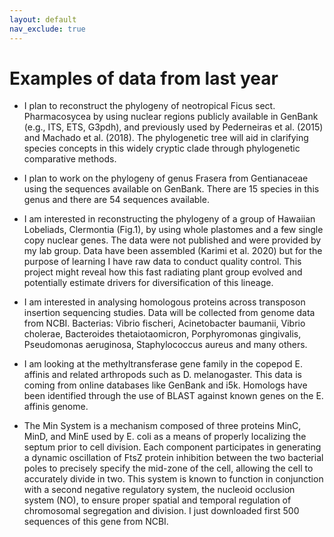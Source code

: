 ```yaml
---
layout: default
nav_exclude: true
---
```


# Examples of data from last year

- I plan to reconstruct the phylogeny of neotropical Ficus sect. Pharmacosycea by using nuclear regions publicly available in GenBank (e.g., ITS, ETS, G3pdh), and previously used by Pederneiras et al. (2015) and Machado et al. (2018). The phylogenetic tree will aid in clarifying species concepts in this widely cryptic clade through phylogenetic comparative methods.

- I plan to work on the phylogeny of genus Frasera from Gentianaceae using the sequences available on GenBank. There are 15 species in this genus and there are 54 sequences available. 

- I am interested in reconstructing the phylogeny of a group of Hawaiian Lobeliads, Clermontia (Fig.1), by using whole plastomes and a few single copy nuclear genes. The data were not published and were provided by my lab group. Data have been assembled (Karimi et al. 2020) but for the purpose of learning I have raw data to conduct quality control. This project might reveal how this fast radiating plant group evolved and potentially estimate drivers for diversification of this lineage. 

- I am interested in analysing homologous proteins across transposon insertion sequencing studies. Data will be collected from genome data from NCBI. 
Bacterias: Vibrio fischeri, Acinetobacter baumanii, Vibrio cholerae, Bacteroides thetaiotaomicron, Porphyromonas gingivalis, Pseudomonas aeruginosa, Staphylococcus aureus and many others.

- I am looking at the methyltransferase gene family in the copepod E. affinis and related arthropods such as D. melanogaster. This data is coming from online databases like GenBank and i5k. Homologs have been identified through the use of BLAST against known genes on the E. affinis genome.

- The Min System is a mechanism composed of three proteins MinC, MinD, and MinE used by E. coli as a means of properly localizing the septum prior to cell division. Each component participates in generating a dynamic oscillation of FtsZ protein inhibition between the two bacterial poles to precisely specify the mid-zone of the cell, allowing the cell to accurately divide in two. This system is known to function in conjunction with a second negative regulatory system, the nucleoid occlusion system (NO), to ensure proper spatial and temporal regulation of chromosomal segregation and division.
I just downloaded first 500 sequences of this gene from NCBI.
